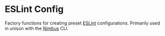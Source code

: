# ESLint Config

Factory functions for creating preset [ESLint](https://eslint.org) configurations. Primarily used in
unison with the [Nimbus](https://www.npmjs.com/package/@airbnb/nimbus) CLI.
